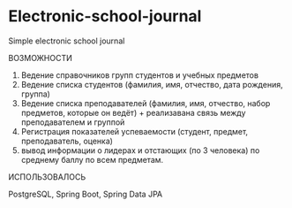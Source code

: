# Electronic-school-journal
Simple electronic school journal

ВОЗМОЖНОСТИ
1) Ведение справочников групп студентов и учебных предметов
2) Ведение списка студентов (фамилия, имя, отчество, дата рождения, группа)
3) Ведение списка преподавателей (фамилия, имя, отчество, набор предметов, которые он ведёт) + реализавана связь между преподавателем и группой
4) Регистрация показателей успеваемости (студент, предмет, преподаватель, оценка)
5) вывод информации о лидерах и отстающих (по 3 человека) по среднему баллу по всем предметам.


ИСПОЛЬЗОВАЛОСЬ

PostgreSQL, Spring Boot, Spring Data JPA
